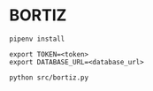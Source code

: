 # BORTIZ

```
pipenv install

export TOKEN=<token>
export DATABASE_URL=<database_url>

python src/bortiz.py

```
